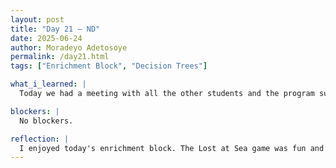 ```yaml
---
layout: post
title: "Day 21 – ND"
date: 2025-06-24
author: Moradeyo Adetosoye
permalink: /day21.html
tags: ["Enrichment Block", "Decision Trees"]

what_i_learned: |
  Today we had a meeting with all the other students and the program supervisors. Some questions were addressed then we played a short game with our team members. After that we were introduced to the high school teachers that will be working with us, my team's teacher is Ron. He's nice. After lunch I continued with the video on decision trees I was watching yesterday and I learned more about how to plot a decision tree and create one with Python.

blockers: |
  No blockers.

reflection: |
  I enjoyed today's enrichment block. The Lost at Sea game was fun and the game we played to identify our teachers was cool too. Meeting Ron was a pleasant experience. I like the way the guy in the Decision Trees video explains the code, it's easier for me to follow along. 
---
```

